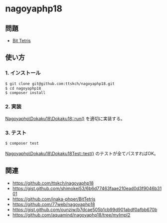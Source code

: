 # nagoyaphp18

## 問題

- [Bit Tetris](http://nabetani.sakura.ne.jp/hena/ord2/)

## 使い方

### 1. インストール

```bash
$ git clone git@github.com:ttskch/nagoyaphp18.git
$ cd nagoyaphp18
$ composer install
```

### 2. 実装

[Nagoyaphp\Dokaku18\Dokaku18::run()](/src/Dokaku18.php#L9) を適切に実装する。

### 3. テスト

```bash
$ composer test
```

[Nagoyaphp\Dokaku18\Dokaku18Test::test()](/tests/Dokaku18Test.php#L24) のテストが全てパスすればOK。

## 関連

- https://github.com/ttskch/nagoyaphp18
- https://gist.github.com/shimokei53/6b6d77463faae210ead0d3f9046b3101
- https://github.com/inaka-phper/BitTetris
- https://github.com/77web/nagoyaphp18
- https://gist.github.com/ounziw/b7dcae505b1cb99d901abdf0afbb670b
- https://github.com/aquamind/nagoyaphp18/tree/myImpl2

